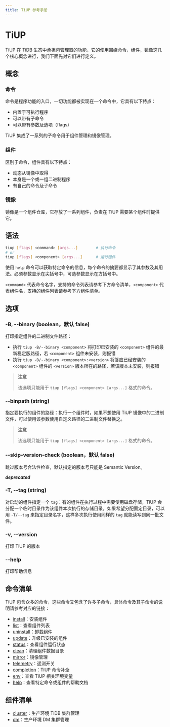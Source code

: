 ```yaml
---
title: TiUP 参考手册
---
```


# TiUP

TiUP 在 TiDB 生态中承担包管理器的功能，它的使用围绕命令，组件，镜像这几个核心概念进行，我们下面先对它们进行定义。

## 概念

### 命令

命令是程序功能的入口，一切功能都被实现在一个命令中，它具有以下特点：

- 内置于可执行程序
- 可以带有子命令
- 可以带有参数及选项（flags）

TiUP 集成了一系列的子命令用于组件管理和镜像管理。

### 组件

区别于命令，组件具有以下特点：

- 动态从镜像中取得
- 本身是一个或一组二进制程序
- 有自己的命令及子命令

### 镜像

镜像是一个组件仓库，它存放了一系列组件，负责在 TiUP 需要某个组件时提供它。

## 语法

```sh
tiup [flags] <command> [args...]        # 执行命令
# or
tiup [flags] <component> [args...]      # 运行组件
```

使用 `help` 命令可以获取特定命令的信息，每个命令的摘要都显示了其参数及其用法。必须参数显示在尖括号中，可选参数显示在方括号中。

`<command>` 代表命令名字，支持的命令列表请参考下方命令清单，`<component>` 代表组件名，支持的组件列表请参考下方组件清单。

## 选项

### -B, --binary (boolean，默认 false)

打印指定组件的二进制文件路径：

- 执行 `tiup -B/--binary <component>` 将打印已安装的 `<component>` 组件的最新稳定版路径，若 `<component>` 组件未安装，则报错
- 执行 `tiup -B/--binary <component>:<version>` 将答应已经安装的 `<component>` 组件的 `<version>` 版本所在的路径，若该版本未安装，则报错

> **注意**
>
> 该选项只能用于 `tiup [flags] <component> [args...]` 格式的命令。

### --binpath (string)

指定要执行的组件的路径：执行一个组件时，如果不想使用 TiUP 镜像中的二进制文件，可以使用该参数使用自定义路径的二进制文件替换之。

> **注意**
>
> 该选项只能用于 `tiup [flags] <component> [args...]` 格式的命令。

### --skip-version-check (boolean，默认 false)

跳过版本号合法性检查，默认指定的版本号只能是 Semantic Version。

***deprecated***

### -T, --tag (string)

对启动的组件指定一个 `tag`：有的组件在执行过程中需要使用磁盘存储，TiUP 会分配一个临时目录作为该组件本次执行的存储目录，如果希望分配固定目录，可以用 `-T/--tag` 来指定目录名字，这样多次执行使用同样的 `tag` 就能读写到同一批文件。

### -v, --version

打印 TiUP 的版本

### --help

打印帮助信息

## 命令清单

TiUP 包含众多的命令，这些命令又包含了许多子命令，具体命令及其子命令的说明请参考对应的链接：

- [install](/tiup/tiup-command-install.md)：安装组件
- [list](/tiup/tiup-command-list.md)：查看组件列表
- [uninstall](/tiup/tiup-command-uninstall.md)：卸载组件
- [update](/tiup/tiup-command-update.md)：升级已安装的组件
- [status](/tiup/tiup-command-status.md)：查看组件运行状态
- [clean](/tiup/tiup-command-clean.md)：清理组件数据目录
- [mirror](/tiup/tiup-command-mirror.md)：镜像管理
- [telemetry](/tiup/tiup-command-telemetry.md)：遥测开关
- [completion](/tiup/tiup-command-completion.md)：TiUP 命令补全
- [env](/tiup/tiup-command-env.md)：查看 TiUP 相关环境变量
- [help](/tiup/tiup-command-help.md)：查看特定命令或组件的帮助文档

## 组件清单

- [cluster](/tiup/tiup-component-cluster.md)：生产环境 TiDB 集群管理
- [dm](/tiup/tiup-component-dm.md)：生产环境 DM 集群管理
